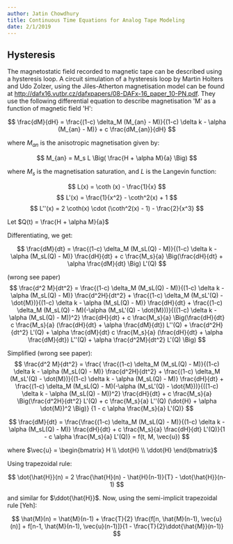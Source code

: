 ```yaml
---
author: Jatin Chowdhury
title: Continuous Time Equations for Analog Tape Modeling
date: 2/1/2019
---
```


## Hysteresis

The magnetostatic field recorded to magnetic tape can be described using a hysteresis loop. A circuit simulation of a hysteresis loop by Martin Holters and Udo Zolzer, using the Jiles-Atherton magnetisation model can be found at http://dafx16.vutbr.cz/dafxpapers/08-DAFx-16_paper_10-PN.pdf. They use the following differential equation to describe magnetisation 'M' as a function of magnetic field 'H':

$$ \frac{dM}{dH} = \frac{(1-c) \delta_M (M_{an} - M)}{(1-c) \delta k - \alpha (M_{an} - M)} + c \frac{dM_{an}}{dH} $$

where $M_{an}$ is the anisotropic magnetisation given by:

$$ M_{an} = M_s L \Big( \frac{H + \alpha M}{a} \Big) $$

where $M_s$ is the magnetisation saturation, and $L$ is the Langevin function:

$$ L(x) = \coth (x) - \frac{1}{x} $$
$$ L'(x) = \frac{1}{x^2} - \coth^2(x) + 1 $$
$$ L''(x) = 2 \coth(x) \cdot (\coth^2(x) - 1) - \frac{2}{x^3} $$

Let $Q(t) = \frac{H + \alpha M}{a}$

Differentiating, we get:

$$ \frac{dM}{dt} = \frac{(1-c) \delta_M (M_sL(Q) - M)}{(1-c) \delta k - \alpha (M_sL(Q) - M)} \frac{dH}{dt} + c \frac{M_s}{a} \Big(\frac{dH}{dt} + \alpha \frac{dM}{dt} \Big) L'(Q) $$

(wrong see paper)
$$
\frac{d^2 M}{dt^2} = \frac{(1-c) \delta_M (M_sL(Q) - M)}{(1-c) \delta k - \alpha (M_sL(Q) - M)} \frac{d^2H}{dt^2} +
\frac{(1-c) \delta_M (M_sL'(Q) - \dot{M})}{(1-c) \delta k - \alpha (M_sL(Q) - M)} \frac{dH}{dt} + 
\frac{(1-c) \delta_M (M_sL(Q) - M)(-\alpha (M_sL'(Q) - \dot{M}))}{((1-c) \delta k - \alpha (M_sL(Q) - M))^2} \frac{dH}{dt} + 
c \frac{M_s}{a} \Big(\frac{dH}{dt} c \frac{M_s}{a} (\frac{dH}{dt} + \alpha \frac{dM}{dt}) L''(Q) + \frac{d^2H}{dt^2} L'(Q) + \alpha \frac{dM}{dt} c \frac{M_s}{a} (\frac{dH}{dt} + \alpha \frac{dM}{dt}) L''(Q) + \alpha \frac{d^2M}{dt^2} L'(Q) \Big) 
$$

Simplified (wrong see paper):
$$ \frac{d^2 M}{dt^2} = \frac{
\frac{(1-c) \delta_M (M_sL(Q) - M)}{(1-c) \delta k - \alpha (M_sL(Q) - M)} \frac{d^2H}{dt^2} + 
\frac{(1-c) \delta_M (M_sL'(Q) - \dot{M})}{(1-c) \delta k - \alpha (M_sL(Q) - M)} \frac{dH}{dt} + 
\frac{(1-c) \delta_M (M_sL(Q) - M)(-\alpha (M_sL'(Q) - \dot{M}))}{((1-c) \delta k - \alpha (M_sL(Q) - M))^2} \frac{dH}{dt} + 
c \frac{M_s}{a} \Big(\frac{d^2H}{dt^2} L'(Q) + c \frac{M_s}{a} L''(Q) (\dot{H} + \alpha \dot{M})^2 \Big)}
{1 - c \alpha \frac{M_s}{a} L'(Q)}
$$


$$ \frac{dM}{dt} = \frac{\frac{(1-c) \delta_M (M_sL(Q) - M)}{(1-c) \delta k - \alpha (M_sL(Q) - M)} \frac{dH}{dt} + c \frac{M_s}{a} \frac{dH}{dt} L'(Q)}{1 - c \alpha \frac{M_s}{a} L'(Q)} = f(t, M, \vec{u})  $$

where $\vec{u} = \begin{bmatrix}
H \\
\dot{H} \\
\ddot{H}
\end{bmatrix}$

Using trapezoidal rule: 

$$ \dot{\hat{H}}(n) = 2 \frac{\hat{H}(n) - \hat{H}(n-1)}{T} - \dot{\hat{H}}(n-1) $$

and similar for $\ddot{\hat{H}}$. Now, using the semi-implicit trapezoidal rule [Yeh]:

$$ \hat{M}(n) = \hat{M}(n-1) + \frac{T}{2} \frac{f[n, \hat{M}(n-1), \vec{u}(n)] + f[n-1, \hat{M}(n-1), \vec{u}(n-1)]}{1 - \frac{T}{2}\ddot{\hat{M}}(n-1)} $$
